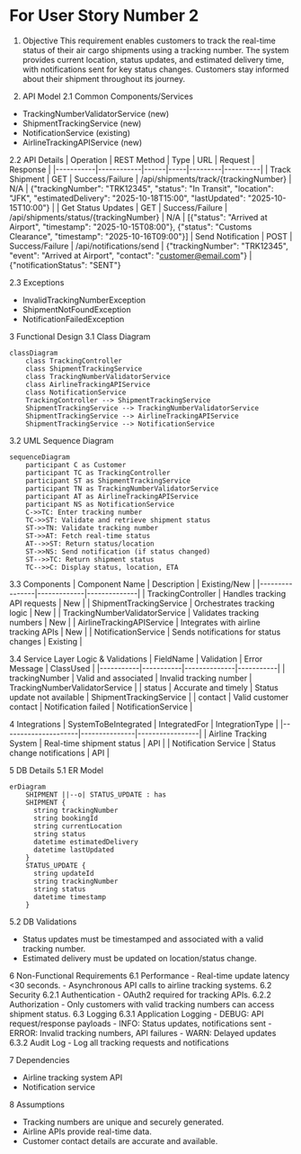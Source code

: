 # For User Story Number 2

1. Objective
This requirement enables customers to track the real-time status of their air cargo shipments using a tracking number. The system provides current location, status updates, and estimated delivery time, with notifications sent for key status changes. Customers stay informed about their shipment throughout its journey.

2. API Model
  2.1 Common Components/Services
  - TrackingNumberValidatorService (new)
  - ShipmentTrackingService (new)
  - NotificationService (existing)
  - AirlineTrackingAPIService (new)

  2.2 API Details
  | Operation | REST Method | Type | URL | Request | Response |
  |-----------|------------|------|-----|---------|----------|
  | Track Shipment | GET | Success/Failure | /api/shipments/track/{trackingNumber} | N/A | {"trackingNumber": "TRK12345", "status": "In Transit", "location": "JFK", "estimatedDelivery": "2025-10-18T15:00", "lastUpdated": "2025-10-15T10:00"} |
  | Get Status Updates | GET | Success/Failure | /api/shipments/status/{trackingNumber} | N/A | [{"status": "Arrived at Airport", "timestamp": "2025-10-15T08:00"}, {"status": "Customs Clearance", "timestamp": "2025-10-16T09:00"}]
  | Send Notification | POST | Success/Failure | /api/notifications/send | {"trackingNumber": "TRK12345", "event": "Arrived at Airport", "contact": "customer@email.com"} | {"notificationStatus": "SENT"}

  2.3 Exceptions
  - InvalidTrackingNumberException
  - ShipmentNotFoundException
  - NotificationFailedException

3 Functional Design
  3.1 Class Diagram
```mermaid
classDiagram
    class TrackingController
    class ShipmentTrackingService
    class TrackingNumberValidatorService
    class AirlineTrackingAPIService
    class NotificationService
    TrackingController --> ShipmentTrackingService
    ShipmentTrackingService --> TrackingNumberValidatorService
    ShipmentTrackingService --> AirlineTrackingAPIService
    ShipmentTrackingService --> NotificationService
```

  3.2 UML Sequence Diagram
```mermaid
sequenceDiagram
    participant C as Customer
    participant TC as TrackingController
    participant ST as ShipmentTrackingService
    participant TN as TrackingNumberValidatorService
    participant AT as AirlineTrackingAPIService
    participant NS as NotificationService
    C->>TC: Enter tracking number
    TC->>ST: Validate and retrieve shipment status
    ST->>TN: Validate tracking number
    ST->>AT: Fetch real-time status
    AT-->>ST: Return status/location
    ST->>NS: Send notification (if status changed)
    ST-->>TC: Return shipment status
    TC-->>C: Display status, location, ETA
```

  3.3 Components
  | Component Name | Description | Existing/New |
  |----------------|-------------|--------------|
  | TrackingController | Handles tracking API requests | New |
  | ShipmentTrackingService | Orchestrates tracking logic | New |
  | TrackingNumberValidatorService | Validates tracking numbers | New |
  | AirlineTrackingAPIService | Integrates with airline tracking APIs | New |
  | NotificationService | Sends notifications for status changes | Existing |

  3.4 Service Layer Logic & Validations
  | FieldName | Validation | Error Message | ClassUsed |
  |-----------|-----------|--------------|-----------|
  | trackingNumber | Valid and associated | Invalid tracking number | TrackingNumberValidatorService |
  | status | Accurate and timely | Status update not available | ShipmentTrackingService |
  | contact | Valid customer contact | Notification failed | NotificationService |

4 Integrations
  | SystemToBeIntegrated | IntegratedFor | IntegrationType |
  |---------------------|---------------|-----------------|
  | Airline Tracking System | Real-time shipment status | API |
  | Notification Service | Status change notifications | API |

5 DB Details
  5.1 ER Model
```mermaid
erDiagram
    SHIPMENT ||--o| STATUS_UPDATE : has
    SHIPMENT {
      string trackingNumber
      string bookingId
      string currentLocation
      string status
      datetime estimatedDelivery
      datetime lastUpdated
    }
    STATUS_UPDATE {
      string updateId
      string trackingNumber
      string status
      datetime timestamp
    }
```

  5.2 DB Validations
  - Status updates must be timestamped and associated with a valid tracking number.
  - Estimated delivery must be updated on location/status change.

6 Non-Functional Requirements
  6.1 Performance
    - Real-time update latency <30 seconds.
    - Asynchronous API calls to airline tracking systems.
  6.2 Security
    6.2.1 Authentication
      - OAuth2 required for tracking APIs.
    6.2.2 Authorization
      - Only customers with valid tracking numbers can access shipment status.
  6.3 Logging
    6.3.1 Application Logging
      - DEBUG: API request/response payloads
      - INFO: Status updates, notifications sent
      - ERROR: Invalid tracking numbers, API failures
      - WARN: Delayed updates
    6.3.2 Audit Log
      - Log all tracking requests and notifications

7 Dependencies
  - Airline tracking system API
  - Notification service

8 Assumptions
  - Tracking numbers are unique and securely generated.
  - Airline APIs provide real-time data.
  - Customer contact details are accurate and available.
